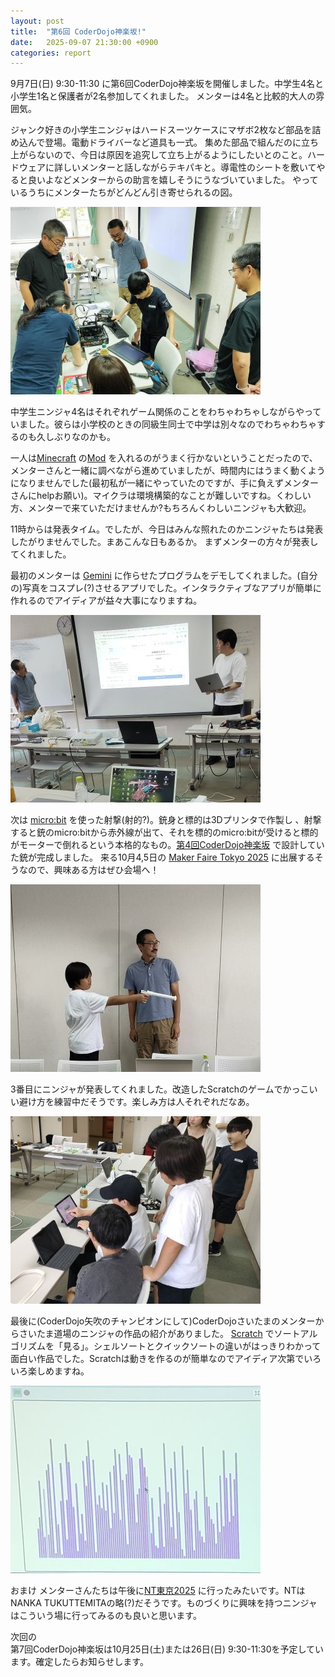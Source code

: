 ```yaml
---
layout: post
title:  "第6回 CoderDojo神楽坂!"
date:   2025-09-07 21:30:00 +0900
categories: report
---
```


9月7日(日) 9:30-11:30 に第6回CoderDojo神楽坂を開催しました。中学生4名と小学生1名と保護者が2名参加してくれました。
メンターは4名と比較的大人の雰囲気。

ジャンク好きの小学生ニンジャはハードスーツケースにマザボ2枚など部品を詰め込んで登場。電動ドライバーなど道具も一式。
集めた部品で組んだのに立ち上がらないので、今日は原因を追究して立ち上がるようにしたいとのこと。ハードウェアに詳しいメンターと話しながらテキパキと。導電性のシートを敷いてやると良いよなどメンターからの助言を嬉しそうにうなづいていました。
やっているうちにメンターたちがどんどん引き寄せられるの図。

![自作PC](/assets/2025-09-07-01a.jpg)

中学生ニンジャ4名はそれぞれゲーム関係のことをわちゃわちゃしながらやっていました。彼らは小学校のときの同級生同士で中学は別々なのでわちゃわちゃするのも久しぶりなのかも。

一人は[Minecraft](https://www.minecraft.net/ja-jp) の[Mod](https://minecraftjapan.miraheze.org/wiki/MOD) を入れるのがうまく行かないということだったので、メンターさんと一緒に調べながら進めていましたが、時間内にはうまく動くようになりませんでした(最初私が一緒にやっていたのですが、手に負えずメンターさんにhelpお願い)。マイクラは環境構築的なことが難しいですね。くわしい方、メンターで来ていただけませんか?もちろんくわしいニンジャも大歓迎。

11時からは発表タイム。でしたが、今日はみんな照れたのかニンジャたちは発表したがりませんでした。まあこんな日もあるか。
まずメンターの方々が発表してくれました。

最初のメンターは [Gemini](https://gemini.google.com/?hl=ja) に作らせたプログラムをデモしてくれました。(自分の)写真をコスプレ(?)させるアプリでした。インタラクティブなアプリが簡単に作れるのでアイディアが益々大事になりますね。

![発表1](/assets/2025-09-07-02.jpg)

次は [micro:bit](https://microbit.org/ja/) を使った射撃(射的?)。銃身と標的は3Dプリンタで作製し  、射撃すると銃のmicro:bitから赤外線が出て、それを標的のmicro:bitが受けると標的がモーターで倒れるという本格的なもの。[第4回CoderDojo神楽坂](https://kagurazaka-dojo.github.io/report/2025/07/18/dojo-report-004.html) で設計していた銃が完成しました。
来る10月4,5日の [Maker Faire Tokyo 2025](https://makezine.jp/event/mft2025/) に出展するそうなので、興味ある方はぜひ会場へ！

![発表2](/assets/2025-09-07-03.jpg)

3番目にニンジャが発表してくれました。改造したScratchのゲームでかっこいい避け方を練習中だそうです。楽しみ方は人それぞれだなあ。

![発表3](/assets/2025-09-07-04.jpg)

最後に(CoderDojo矢吹のチャンピオンにして)CoderDojoさいたまのメンターからさいたま道場のニンジャの作品の紹介がありました。 [Scratch](https://scratch.mit.edu) でソートアルゴリズムを「見る」。シェルソートとクイックソートの違いがはっきりわかって面白い作品でした。Scratchは動きを作るのが簡単なのでアイディア次第でいろいろ楽しめますね。

![発表4](/assets/2025-09-07-05.jpg)

おまけ
メンターさんたちは午後に[NT東京2025](https://nt-tokyo.org) に行ったみたいです。NTはNANKA TUKUTTEMITAの略(?)だそうです。ものづくりに興味を持つニンジャはこういう場に行ってみるのも良いと思います。


次回の<br>
第7回CoderDojo神楽坂は10月25日(土)または26日(日) 9:30-11:30を予定しています。確定したらお知らせします。

